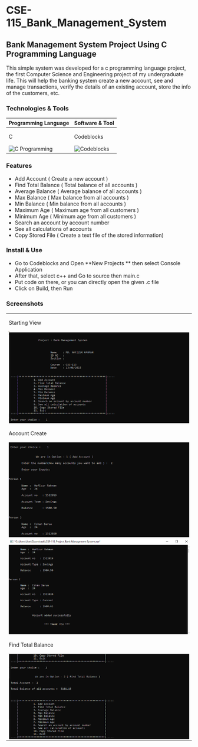 # CSE-115_Bank_Management_System

## Bank Management System Project Using C Programming Language
This simple system was developed for a c programming language project, the first Computer Science and Engineering project of my undergraduate life. This will help the banking system create a new account, see and manage transactions, verify the details of an existing account, store the info of the customers, etc. 

### Technologies & Tools

 <table>
    <thead>
        <tr>
            <th> Programming Language </th>
            <th> Software & Tool </th>
        </tr>
    </thead>
    <tbody>
        <tr>
         <td><p> C </p><img style="vertical-align:middle" alt="C Programming" height"40%" width="40%" src="https://user-images.githubusercontent.com/48995708/177030418-f26f5b61-d261-45da-9d1a-4a32d86d4bca.png" /></td>
            <td><p> Codeblocks </p><img style="vertical-align:middle" alt="Codeblocks" height"40%" width="40%" src="https://user-images.githubusercontent.com/48995708/177030492-cfdf67ef-a90f-49e2-8754-ea54809712dc.jpg" /></td>
        </tr>
    </tbody>
</table>

### Features
 - Add Account ( Create a new account )
 - Find Total Balance ( Total balance of all accounts )  
 - Average Balance ( Average balance of all accounts )  
 - Max Balance ( Max balance from all accounts )  
 - Min Balance ( Min balance from all accounts )  
 - Maximum Age ( Maximum age from all customers )  
 - Minimum Age ( Minimum age from all customers ) 
 - Search an account by account number
 - See all calculations of accounts
 - Copy Stored File ( Create a text file of the stored information)

### Install & Use
 - Go to Codeblocks and Open **New Projects ** then select Console Application
 - After that, select c++ and Go to source then main.c
 - Put code on there, or you can directly open the given .c file
 - Click on Build, then Run

### Screenshots

<table>
        <tr>
         <td><p> Starting View </p><img style="vertical-align:middle" alt="Starting View" src="Screenshots/Screenshot 2020-01-18 12.23.12.png" /></td>
        </tr>
        <tr>
         <td><p> Account Create </p><img style="vertical-align:middle" alt="Account Create" src="Screenshots/Screenshot 2020-01-18 12.23.26.png" /></td>
        </tr>
        <tr>
          <td><img style="vertical-align:middle" alt="Account Create Successful" src="Screenshots/Screenshot 2020-01-18 12.23.34.png" /></td>
        </tr>
        <tr>
          <td><p> Find Total Balance </p><img style="vertical-align:middle" alt="Find Total Balance" src="Screenshots/Screenshot 2020-01-18 12.23.55.png" /></td>
        </tr>
</table>

